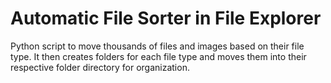 # Automatic File Sorter in File Explorer
Python script to move thousands of files and images based on their file type. It then creates folders for each file type and moves them into their respective folder directory for organization.

